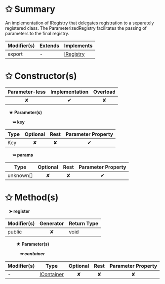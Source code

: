 # &#10025; Summary

An implementation of IRegistry that delegates registration to a
separately registered class. The ParameterizedRegistry facilitates the
passing of parameters to the final registry.

| Modifier(s)                            | Extends                      | Implements                                    |
|----------------------------------------|------------------------------|-----------------------------------------------|
| export | - | [IRegistry](/kernel/interface/di/iregistry.md) |

# &#10025; Constructor(s)

| Parameter-less                         | Implementation                          | Overload                          |
|:--------------------------------------:|:---------------------------------------:|:---------------------------------:|
| ✘ | ✔ | ✘ |

&nbsp;&nbsp; **&#9733; Parameter(s)**

&nbsp;&nbsp;&nbsp;&nbsp;&nbsp; **&#10149; key**

| Type                        | Optional                           | Rest                          | Parameter Property                          |
|-----------------------------|:----------------------------------:|:-----------------------------:|:-------------------------------------------:|
| Key | ✘  | ✘ | ✔ |

&nbsp;&nbsp;&nbsp;&nbsp;&nbsp; **&#10149; params**

| Type                        | Optional                           | Rest                          | Parameter Property                          |
|-----------------------------|:----------------------------------:|:-----------------------------:|:-------------------------------------------:|
| unknown[] | ✘  | ✘ | ✔ |

# &#10025; Method(s)

&nbsp;&nbsp; **&#10148; register**

| Modifier(s)                              | Generator                          | Return Type                       |
|------------------------------------------|:----------------------------------:|-----------------------------------|
| public | ✘ | void |

&nbsp;&nbsp;&nbsp;&nbsp;&nbsp;&nbsp;&nbsp;&nbsp; **&#9733; Parameter(s)**

&nbsp;&nbsp;&nbsp;&nbsp;&nbsp;&nbsp;&nbsp;&nbsp;&nbsp;&nbsp;&nbsp; _**&#10149; container**_

| Modifier(s)                              | Type                        | Optional                           | Rest                          | Parameter Property                          |
|------------------------------------------|-----------------------------|:----------------------------------:|:-----------------------------:|:-------------------------------------------:|
| - | [IContainer](/kernel/interface/di/icontainer.md) | ✘  | ✘ | ✘ |
